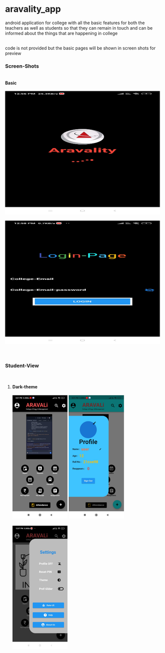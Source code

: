 # aravality_app

android application for college with all the basic features for both the teachers as well as students so that they can remain in touch and can be informed about the things that are happening in college 

<br> code is not provided but the basic pages will be shown in screen shots for preview <br>

<h3>Screen-Shots</h3>
<div style="display: flex; flex-direction: column;">
  <h4>Basic</h4>
  <img style="max-width: 100%; height: 400px; margin-bottom: 20px;" src="images/loading.jpg" alt="loading-page">
  <img style="max-width: 100%; height: 400px; margin-bottom: 20px;" src="images/login.jpg" alt="login-page" height=300px>
  <br>
  <h3>Student-View</h3>
  <ol>
  <li>
    <h4>Dark-theme</h4>
  <img style="max-width: 100%; height: 400px; margin-bottom: 20px;" src="images/dark_student.jpg" alt="Image 3">
  <img style="max-width: 100%; height: 400px; margin-bottom: 20px;" src="images/profile.jpg" alt="Image 3">
  <img style="max-width: 100%; height: 400px; margin-bottom: 20px;" src="images/setting.jpg" alt="Image 3">
  </li>
